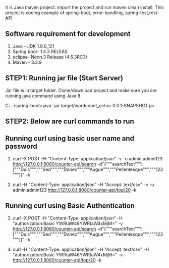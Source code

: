 It is Java maven project. import the project and  run maven clean install.  This project is coding example of spring-boot, error-handling, spring-test,rest-API 

Software requirement for development
----------------------------------
1. Java - JDK 1.8.0_121
2. Spring  boot- 1.5.2.RELEAS
3. eclipse- Neon.3 Release (4.6.3RC3)
4. Maven - 3.3.9





STEP1: Running jar file (Start Server)
--------------------------------------------------------
Jar file is in target folder. Clone/download project and make sure you are running java command using Java 8.  


C:\...\spring-boot>java -jar target/wordcount_octus-0.0.1-SNAPSHOT.jar

STEP2:  Below are curl commands to run 
--------------------------------------------------------

Running curl using  basic user name and password
---------------------------------------------------------
1. curl -X POST -H "Content-Type: application/json" -v -u admin:admin123 http://127.0.0.1:8080/counter-api/search -d"{"""searchText""":["""Duis""","""Sed""","""Donec""","""Augue""","""Pellentesque""","""123"""]}" -k

2. curl -H "Content-Type: application/json" -H "Accept: text/csv" -v -u admin:admin123 http://127.0.0.1:8080/counter-api/top/20  -k



Running curl using Basic Authentication
-------------------------------------------------------
3. curl -X POST -H "Content-Type: application/json" -H "authorization:Basic YWRtaW46YWRtaW4xMjM=" -v http://127.0.0.1:8080/counter-api/search -d"{"""searchText""":["""Duis""","""Sed""","""Donec""","""Augue""","""Pellentesque""","""123"""]}" -k

4. curl -H "Content-Type: application/json" -H "Accept: text/csv" -H "authorization:Basic YWRtaW46YWRtaW4xMjM=" -v http://127.0.0.1:8080/counter-api/top/20  -k



